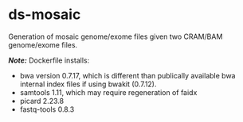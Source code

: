 # ds-mosaic
 Generation of mosaic genome/exome files given two CRAM/BAM genome/exome files.

<b><i>Note:</i></b> 
Dockerfile installs: 
<ul>
<li>bwa version 0.7.17, which is different than publically available bwa internal index files if using bwakit (0.7.12).</li>
<li>samtools 1.11, which may require regeneration of faidx</li>
<li>picard 2.23.8</li>
<li>fastq-tools 0.8.3</li>
</ul>
